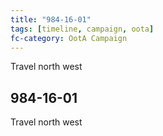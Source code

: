 ```yaml
---
title: "984-16-01"
tags: [timeline, campaign, oota]
fc-category: OotA Campaign
---
```

<span class='ob-timelines'
	data-date='984-16-01-00'
	data-title='Campaign: NAGA Adventures'
	data-class='orange'> Travel north west </span>
## 984-16-01
Travel north west
